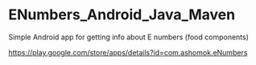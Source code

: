 # ENumbers_Android_Java_Maven
Simple Android app for getting info about E numbers (food components)

https://play.google.com/store/apps/details?id=com.ashomok.eNumbers

